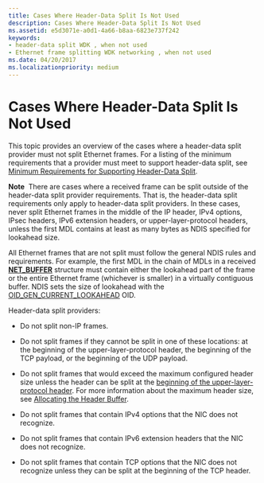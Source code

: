 ```yaml
---
title: Cases Where Header-Data Split Is Not Used
description: Cases Where Header-Data Split Is Not Used
ms.assetid: e5d3071e-a0d1-4a66-b8aa-6823e737f242
keywords:
- header-data split WDK , when not used
- Ethernet frame splitting WDK networking , when not used
ms.date: 04/20/2017
ms.localizationpriority: medium
---
```


# Cases Where Header-Data Split Is Not Used





This topic provides an overview of the cases where a header-data split provider must not split Ethernet frames. For a listing of the minimum requirements that a provider must meet to support header-data split, see [Minimum Requirements for Supporting Header-Data Split](minimum-requirements-for-supporting-header-data-split.md).

**Note**  There are cases where a received frame can be split outside of the header-data split provider requirements. That is, the header-data split requirements only apply to header-data split providers. In these cases, never split Ethernet frames in the middle of the IP header, IPv4 options, IPsec headers, IPv6 extension headers, or upper-layer-protocol headers, unless the first MDL contains at least as many bytes as NDIS specified for lookahead size.

 

All Ethernet frames that are not split must follow the general NDIS rules and requirements. For example, the first MDL in the chain of MDLs in a received [**NET\_BUFFER**](https://msdn.microsoft.com/library/windows/hardware/ff568376) structure must contain either the lookahead part of the frame or the entire Ethernet frame (whichever is smaller) in a virtually contiguous buffer. NDIS sets the size of lookahead with the [OID\_GEN\_CURRENT\_LOOKAHEAD](https://msdn.microsoft.com/library/windows/hardware/ff569574) OID.

Header-data split providers:

-   Do not split non-IP frames.

-   Do not split frames if they cannot be split in one of these locations: at the beginning of the upper-layer-protocol header, the beginning of the TCP payload, or the beginning of the UDP payload.

-   Do not split frames that would exceed the maximum configured header size unless the header can be split at the [beginning of the upper-layer-protocol header](splitting-frames-at-the-beginning-of-the-upper-layer-protocol-headers.md). For more information about the maximum header size, see [Allocating the Header Buffer](allocating-the-header-buffer.md).

-   Do not split frames that contain IPv4 options that the NIC does not recognize.

-   Do not split frames that contain IPv6 extension headers that the NIC does not recognize.

-   Do not split frames that contain TCP options that the NIC does not recognize unless they can be split at the beginning of the TCP header.

 

 





